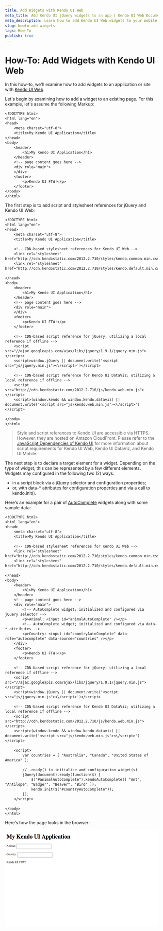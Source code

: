 ```yaml
---
title: Add Widgets with Kendo UI Web
meta_title: Add Kendo UI jQuery widgets to an app | Kendo UI Web Documentation
meta_description: Learn how to add Kendo UI Web widgets to your mobile website or web app.
slug: howto-add-widgets
tags: How-To
publish: true
---
```


# How-To: Add Widgets with Kendo UI Web

In this how-to, we'll examine how to add widgets to an application or site with [Kendo UI Web](http://www.kendoui.com/web.aspx).

Let's begin by examining how to add a widget to an existing page. For this example, let's assume the following Markup:

	<!DOCTYPE html>
	<html lang="en">
	<head>
		<meta charset="utf-8">
		<title>My Kendo UI Application</title>
	</head>
	<body>
		<header>
			<h1>My Kendo UI Application</h1>
		</header>
		<!-- page content goes here -->
		<div role="main">
		</div>
		<footer>
			<p>Kendo UI FTW!</p>
		</footer>
	</body>
	</html>

The first step is to add script and stylesheet references for jQuery and Kendo UI Web:

	<!DOCTYPE html>
	<html lang="en">
	<head>
		<meta charset="utf-8">
		<title>My Kendo UI Application</title>

		<!-- CDN-based stylesheet references for Kendo UI Web -->
		<link rel="stylesheet" href="http://cdn.kendostatic.com/2012.2.710/styles/kendo.common.min.css">
		<link rel="stylesheet" href="http://cdn.kendostatic.com/2012.2.710/styles/kendo.default.min.css">

	</head>
	<body>
		<header>
			<h1>My Kendo UI Application</h1>
		</header>
		<!-- page content goes here -->
		<div role="main">
		</div>
		<footer>
			<p>Kendo UI FTW!</p>
		</footer>

		<!-- CDN-based script reference for jQuery; utilizing a local reference if offline -->
		<script src="//ajax.googleapis.com/ajax/libs/jquery/1.9.1/jquery.min.js"></script>
		<script>window.jQuery || document.write('<script src="js/jquery.min.js"><\/script>')</script>

		<!-- CDN-based script reference for Kendo UI DataViz; utilizing a local reference if offline -->
		<script src="http://cdn.kendostatic.com/2012.2.710/js/kendo.web.min.js"></script>
		<script>(window.kendo && window.kendo.dataviz) || document.write('<script src="js/kendo.web.min.js"><\/script>')</script>

	</body>
	</html>

> Style and script references to Kendo UI are accessible via HTTPS. However, they are hosted on Amazon CloudFront. Please refer to the [JavaScript Dependencies of Kendo UI](http://docs.kendoui.com/getting-started/javascript-dependencies) for more information about script requirements for Kendo UI Web, Kendo UI DataViz, and Kendo UI Mobile.

The next step is to declare a target element for a widget. Depending on the type of widget, this can be represented by a few different elements. Widgets may configured in the following two (2) ways:

* in a script block via a jQuery selector and configuration properties;
* or, with data-* attributes for configuration properties and via a call to kendo.init().

Here's an example for a pair of [AutoComplete](http://docs.kendoui.com/api/web/autocomplete) widgets along with some sample data:

	<!DOCTYPE html>
	<html lang="en">
	<head>
		<meta charset="utf-8">
		<title>My Kendo UI Application</title>

		<!-- CDN-based stylesheet references for Kendo UI Web -->
		<link rel="stylesheet" href="http://cdn.kendostatic.com/2012.2.710/styles/kendo.common.min.css">
		<link rel="stylesheet" href="http://cdn.kendostatic.com/2012.2.710/styles/kendo.default.min.css">

	</head>
	<body>
		<header>
			<h1>My Kendo UI Application</h1>
		</header>
		<!-- page content goes here -->
		<div role="main">
			<!-- AutoComplete widget; initialized and configured via jQuery selector -->
			<p>Animal: <input id="animalAutoComplete" /></p>
			<!-- AutoComplete widget; initialized and configured via data-* attributes -->
			<p>Country: <input id="countryAutoComplete" data-role="autocomplete" data-source="countries" /></p>
		</div>
		<footer>
			<p>Kendo UI FTW!</p>
		</footer>

		<!-- CDN-based script reference for jQuery; utilizing a local reference if offline -->
		<script src="//ajax.googleapis.com/ajax/libs/jquery/1.9.1/jquery.min.js"></script>
		<script>window.jQuery || document.write('<script src="js/jquery.min.js"><\/script>')</script>

		<!-- CDN-based script reference for Kendo UI DataViz; utilizing a local reference if offline -->
		<script src="http://cdn.kendostatic.com/2012.2.710/js/kendo.web.min.js"></script>
		<script>(window.kendo && window.kendo.dataviz) || document.write('<script src="js/kendo.web.min.js"><\/script>')</script>

		<script>
			var countries = [ "Australia", "Canada", "United States of America" ];

			// .ready() to initialise and configuration widget(s)
			jQuery(document).ready(function($) {
				$("#animalAutoComplete").kendoAutoComplete([ "Ant", "Antilope", "Badger", "Beaver", "Bird" ]);
				kendo.init($("#countryAutoComplete"));
			});
		</script>

	</body>
	</html>

Here's how the page looks in the browser:

![Area Chart](images/autocomplete-example.png) 
